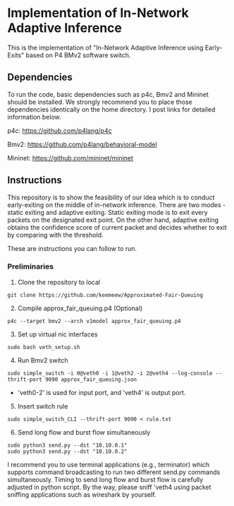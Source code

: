 # Implementation of In-Network Adaptive Inference 

This is the implementation of "In-Network Adaptive Inference using Early-Exits" based on P4 BMv2 software switch. 

## Dependencies

To run the code, basic dependencies such as p4c, Bmv2 and Mininet should be installed. We strongly recommend you to place those dependencies identically on the home directory. I post links for detailed information below.

p4c: https://github.com/p4lang/p4c

Bmv2: https://github.com/p4lang/behavioral-model

Mininet: https://github.com/mininet/mininet

## Instructions

This repository is to show the feasibility of our idea which is to conduct early-exiting on the middle of in-network inference. There are two modes - static exiting and adaptive exiting. Static exiting mode is to exit every packets on the designated exit point. On the other hand, adaptive exiting obtains the confidence score of current packet and decides whether to exit by comparing with the threshold.

These are instructions you can follow to run.

### Preliminaries





1. Clone the repository to local 
```
git clone https://github.com/keemeew/Approximated-Fair-Queuing
```

2. Compile approx_fair_queuing.p4 (Optional)
```
p4c --target bmv2 --arch v1model approx_fair_queuing.p4
```

3. Set up virtual nic interfaces
```
sudo bash veth_setup.sh
```

4. Run Bmv2 switch 
```
sudo simple_switch -i 0@veth0 -i 1@veth2 -i 2@veth4 --log-console --thrift-port 9090 approx_fair_queuing.json
```
* 'veth0-2' is used for input port, and 'veth4' is output port.

5. Insert switch rule
```
sudo simple_switch_CLI --thrift-port 9090 < rule.txt
```

6. Send long flow and burst flow simultaneously
``` 
sudo python3 send.py --dst "10.10.0.1"
sudo python3 send.py --dst "10.10.0.2"
```
I recommend you to use terminal applications (e.g., terminator) which supports command broadcasting to run two different send.py commands simultaneously. Timing to send long flow and burst flow is carefully adjusted in python script. By the way, please sniff 'veth4 using packet sniffing applications such as wireshark by yourself.
